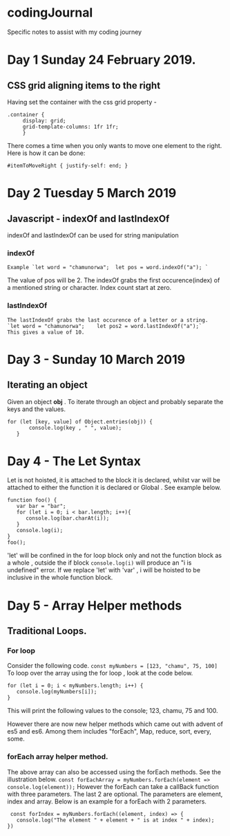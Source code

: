 # codingJournal
Specific notes to assist with my coding journey
# Day 1 Sunday 24 February 2019.
## CSS grid aligning items to the right
Having set the container with the css grid property - 
```
.container {
     display: grid;
     grid-template-columns: 1fr 1fr;
     } 
```
     
There comes a time when you only wants to move one element to the right.
Here is how it can be done:

`#itemToMoveRight { justify-self: end; }`
 # Day 2 Tuesday 5 March 2019
 ## Javascript - indexOf and lastIndexOf 
 indexOf and lastIndexOf can be used for string manipulation
 ### indexOf
    Example `let word = "chamunorwa";  let pos = word.indexOf("a"); `             
 The value of pos will be 2. The indexOf grabs the first occurence(index) of a mentioned string or character.
 Index count start at zero.    
 ### lastIndexOf
    The lastIndexOf grabs the last occurence of a letter or a string.
    `let word = "chamunorwa";    let pos2 = word.lastIndexOf("a");`
    This gives a value of 10.
 # Day 3 - Sunday 10 March 2019
 ## Iterating an object
 Given an object **obj** . To iterate through an object and probably separate the keys and the values.
 ```
 for (let [key, value] of Object.entries(obj)) {
        console.log(key , " ", value);
    }
```
# Day 4 - The Let Syntax
Let is not hoisted, it is attached to the block it is declared, whilst var will be attached to either the function it is declared or Global . See example below.
```
function foo() {
   var bar = "bar";
   for (let i = 0; i < bar.length; i++){
      console.log(bar.charAt(i));
   }
   console.log(i);
}
foo();
```
'let' will be confined in the for loop block only and not the function block as a whole , outside the if block 
`console.log(i)` will produce an "i is undefined" error. If we replace 'let' with 'var' , i will be hoisted to be inclusive in the whole function block.

# Day 5 - Array Helper methods
## Traditional Loops.
###  For loop

Consider the following code.
``` const myNumbers = [123, "chamu", 75, 100] ```
To loop over the array  using the for loop , look at the code below.
```
for (let i = 0; i < myNumbers.length; i++) {
   console.log(myNumbers[i]);
}
```
This will print the following values to the console;
123, chamu, 75 and 100.

However there are now new helper methods which came out with advent of es5 and es6.
Among them includes "forEach", Map, reduce,  sort, every, some.

### forEach array helper method.
The above array can also be accessed using the forEach methods.
See the illustration below.
``` const forEachArray = myNumbers.forEach(element => console.log(element)); ```
However the forEach can take a callBack function with three parameters. The last 2 are optional.
The parameters are element, index and array. Below is an example for a forEach with 2 parameters.

```
 const forIndex = myNumbers.forEach((element, index) => {
   console.log("The element " + element + " is at index " + index);
})
```



    
    
          
